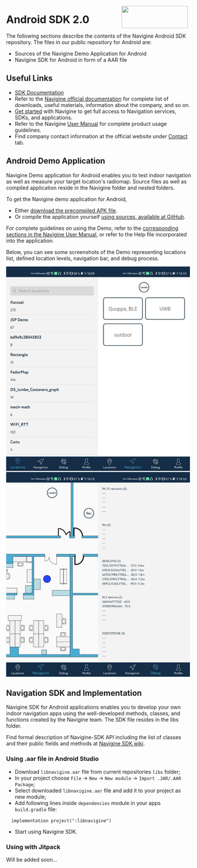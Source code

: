 <a href="http://navigine.com"><img src="https://navigine.com/assets/web/images/logo.svg" align="right" height="60" width="180" hspace="10" vspace="5"></a>

# Android SDK 2.0

The following sections describe the contents of the Navigine Android SDK repository. The files in our public repository for Android are: 

- Sources of the Navigine Demo Application for Android
- Navigine SDK for Android in form of a AAR file

## Useful Links

- [SDK Documentation](https://github.com/Navigine/Indoor-Navigation-Android-Mobile-SDK-2.0/wiki)
- Refer to the [Navigine official documentation](https://docs.navigine.com) for complete list of downloads, useful materials, information about the company, and so on.
- [Get started](http://client.navigine.com/login) with Navigine to get full access to Navigation services, SDKs, and applications.
- Refer to the Navigine [User Manual](http://docs.navigine.com/) for complete product usage guidelines.
- Find company contact information at the official website under <a href="https://navigine.com/contacts/">Contact</a> tab.

## Android Demo Application

Navigine Demo application for Android enables you to test indoor navigation as well as measure your target location's radiomap.
Source files as well as compiled application reside in the Navigine folder and nested folders.

To get the Navigine demo application for Android,

- Either [download the precompiled APK file](https://github.com/Navigine/Android-SDK-2.0/blob/master/NavigineDemo/NavigineDemo-debug.apk).
- Or compile the application yourself [using sources, available at GitHub](https://github.com/Navigine/Android-SDK-2.0/tree/master/NavigineDemo).

For complete guidelines on using the Demo, refer to the [corresponding sections in the Navigine User Manual](http://docs.navigine.com/ud_android_demo.html), or refer to the Help file incorporated into the application.

Below, you can see some screenshots of the Demo representing locations list, defined location levels, navigation bar, and debug process.

<img src="img/locations_android.jpg" alt="img/locations_android.jpg" width="250"/><img src="img/levels_android.jpg" alt="img/levels_android.jpg" width="250"/><img src="img/navigation_android.jpg" alt="img/navigation_android.jpg" width="250"/><img src="img/debug_android.jpg" alt="img/debug_android.jpg" width="250"/>

## Navigation SDK and Implementation

Navigine SDK for Android applications enables you to develop your own indoor navigation apps using the well-developed methods, classes, and functions created by the Navigine team.
The SDK file resides in the libs folder.

Find formal description of Navigine-SDK API including the list of classes and their public fields and methods at [Navigine SDK wiki](https://github.com/Navigine/Android-SDK-2.0/wiki).

### Using .aar file in Android Studio

- Download `libnavigine.aar` file from current repositories `libs` folder;
- In your project choose `File` -> `New` -> `New module` -> `Import .JAR/.AAR Package`;
- Select downloaded `libnavigine.aar` file and add it to your project as new module;
- Add following lines inside `dependencies` module in your apps `build.gradle` file:
```
  implementation project(":libnavigine")
```
- Start using Navigine SDK.

### Using with Jitpack

Will be added soon...
